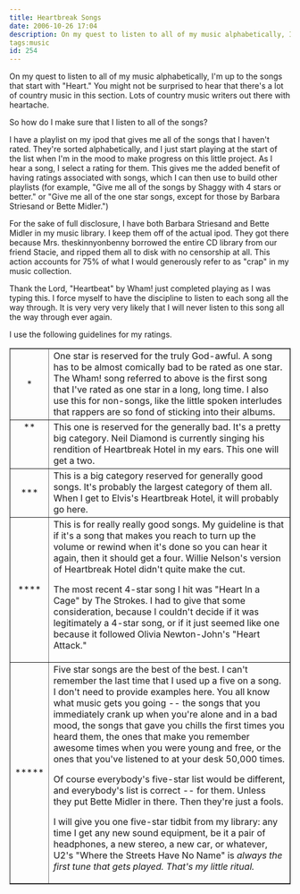 ```yaml
---
title: Heartbreak Songs
date: 2006-10-26 17:04
description: On my quest to listen to all of my music alphabetically, I'm up to the songs that start with "Heart."  You might not be surprised to hear that there's a lot of country music in this section.  Lots of country music writers out there with heartache.  So how do I make sure that I listen to all of the songs?
tags:music
id: 254
---
```

On my quest to listen to all of my music alphabetically, I'm up to the songs that start with "Heart."  You might not be surprised to hear that there's a lot of country music in this section.  Lots of country music writers out there with heartache.

So how do I make sure that I listen to all of the songs?

I have a playlist on my ipod that gives me all of the songs that I haven't rated.  They're sorted alphabetically, and I just start playing at the start of the list when I'm in the mood to make progress on this little project.  As I hear a song, I select a rating for them.  This gives me the added benefit of having ratings associated with songs, which I can then use to build other playlists (for example, "Give me all of the songs by Shaggy with 4 stars or better."  or "Give me all of the one star songs, except for those by Barbara Striesand or Bette Midler.")

For the sake of full disclosure, I have both Barbara Striesand and Bette Midler in my music library.  I keep them off of the actual ipod.  They got there because Mrs. theskinnyonbenny borrowed the entire CD library from our friend Stacie, and ripped them all to disk with no censorship at all.  This action accounts for 75% of what I would generously refer to as "crap" in my music collection.

Thank the Lord, "Heartbeat" by Wham! just completed playing as I was typing this.  I force myself to have the discipline to listen to each song all the way through.  It is very very very likely that I will never listen to this song all the way through ever again.

I use the following guidelines for my ratings.


<table align="center" border="1">

<tr>
	<td align="center">*</td>
	<td>One star is reserved for the truly God-awful.  A song has to be almost comically bad to be rated as one star.  The Wham! song referred to above is the first song that I've rated as one star in a long, long time.  I also use this for non-songs, like the little spoken interludes that rappers are so fond of sticking into their albums.</td>
</tr>

<tr>
	<td align="center" valign="top">**</td>
	<td>This one is reserved for the generally bad.  It's a pretty big category.  Neil Diamond is currently singing his rendition of Heartbreak Hotel in my ears.  This one will get a two.</td>
</tr>

<tr>
	<td align="center">***</td>
	<td>This is a big category reserved for generally good songs.  It's probably the largest category of them all.  When I get to Elvis's Heartbreak Hotel, it will probably go here.</td>
</tr>

<tr>
	<td align="center">****</td>
	<td>This is for really really good songs.  My guideline is that if it's a song that makes you reach to turn up the volume or rewind when it's done so you can hear it again, then it should get a four.  Willie Nelson's version of Heartbreak Hotel didn't quite make the cut.
	
The most recent 4-star song I hit was "Heart In a Cage" by The Strokes.  I had to give that some consideration, because I couldn't decide if it was legitimately a 4-star song, or if it just seemed like one because it followed Olivia Newton-John's "Heart Attack."</td>
</tr>

<tr>
	<td align="center">*****</td>
	<td>Five star songs are the best of the best.  I can't remember the last time that I used up a five on a song.  I don't need to provide examples here.  You all know what music gets you going -- the songs that you immediately crank up when you're alone and in a bad mood, the songs that gave you chills the first times you heard them, the ones that make you remember awesome times when you were young and free, or the ones that you've listened to at your desk 50,000 times.  
	
Of course everybody's five-star list would be different, and everybody's list is correct -- for them.  Unless they put Bette Midler in there.  Then they're just a fools.
	
I will give you one five-star tidbit from my library:  any time I get any new sound equipment, be it a pair of headphones, a new stereo, a new car, or whatever, U2's "Where the Streets Have No Name" is <i>always</a> the first tune that gets played.  That's my little ritual.</td>
</tr>
</table>

